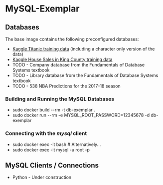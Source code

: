 # MySQL-Exemplar

## Databases

The base image contains the following preconfigured databases:

* [Kaggle Titanic training data](https://www.kaggle.com/c/titanic/data) (including a character only version of the data)
* [Kaggle House Sales in King County training data](https://www.kaggle.com/harlfoxem/housesalesprediction)
* TODO - Company database from the Fundamentals of Database Systems textbook
* TODO - Library database from the Fundamentals of Database Systems textbook
* TODO - 538 NBA Predictions for the 2017-18 season
 

### Building and Running the MySQL Databases

* sudo docker build --rm -t db-exemplar .
* sudo docker run --rm -e MYSQL_ROOT_PASSWORD=12345678 -d db-exemplar


### Connecting with the _mysql_ client
* sudo docker exec -it <container-name> bash  # Alternatively... 
* sudo docker exec -it <container-name> mysql -u root -p


## MySQL Clients / Connections

* Python - Under construction
